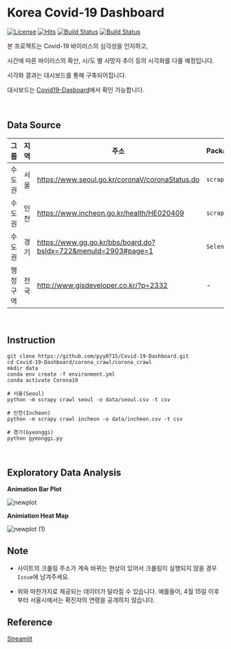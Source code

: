# Korea Covid-19 Dashboard
[![License](https://img.shields.io/github/license/pyy0715/Corona19_Dashboard.svg)](https://github.com/pyy0715/Corona19_Dashboard)  [![Hits](https://hits.seeyoufarm.com/api/count/incr/badge.svg?url=https%3A%2F%2Fgithub.com%2Fpyy0715%2FCorona19_Dashboard)](https://hits.seeyoufarm.com)  [![Build Status](https://img.shields.io/github/forks/pyy0715/Corona19_Dashboard.svg)](https://github.com/pyy0715/Corona19_Dashboard)  [![Build Status](https://img.shields.io/github/stars/pyy0715/Corona19_Dashboard.svg)](https://github.com/pyy0715/Corona19_Dashboard)


본 프로젝트는 Covid-19 바이러스의 심각성을 인지하고,

시간에 따른 바이러스의 확산, 시/도 별 사망자 추이 등의 시각화를 다룰 예정입니다.

시각화 결과는 대시보드를 통해 구축되어집니다.

대시보드는 [Covid19-Dasboard](https://yyeon-covid19-korea.herokuapp.com/)에서 확인 가능합니다.

</br>

## Data Source
그룹  | 지역 | 주소                                                               | Package    | Code
--- | -- | ---------------------------------------------------------------- | ---------- | ---------------------------------------------------------------------------------------------------------------------------
수도권 | 서울 | <https://www.seoul.go.kr/coronaV/coronaStatus.do>                | `scrapy`   | [Link](https://github.com/pyy0715/Corona19_Dashboard/blob/master/corona_crawl/corona_crawl/corona_crawl/spiders/seoul.py)
수도권 | 인천 | <https://www.incheon.go.kr/health/HE020409>                      | `scrapy`   | [Link](https://github.com/pyy0715/Corona19_Dashboard/blob/master/corona_crawl/corona_crawl/corona_crawl/spiders/incheon.py)
수도권 | 경기 | <https://www.gg.go.kr/bbs/board.do?bsIdx=722&menuId=2903#page=1> | `Selenium` | [Link](https://github.com/pyy0715/Corona19_Dashboard/blob/master/corona_crawl/corona_crawl/gyeonggi.py)
행정구역 | 전국 | <http://www.gisdeveloper.co.kr/?p=2332> | - | -

</br>

## Instruction
```{bash}
git clone https://github.com/pyy0715/Covid-19-Dashboard.git
cd Covid-19-Dashboard/corona_crawl/corona_crawl
mkdir data
conda env create -f environment.yml
conda activate Corona19

# 서울(Seoul)
python -m scrapy crawl seoul -o data/seoul.csv -t csv

# 인천(Incheon)
python -m scrapy crawl incheon -o data/incheon.csv -t csv

# 경기(Gyeonggi)
python gyeonggi.py
```
</br>

## Exploratory Data Analysis

**Animation Bar Plot**

![newplot](https://user-images.githubusercontent.com/47301926/77945194-392f9980-72fb-11ea-8a02-3a782a0b9a22.png)

**Animiation Heat Map**</br>

![newplot (1)](https://user-images.githubusercontent.com/47301926/80133256-ef735f80-85d7-11ea-88ad-039034536419.png)



## Note

* 사이트의 크롤링 주소가 계속 바뀌는 현상이 있어서 크롤링이 실행되지 않을 경우 `Issue`에 남겨주세요.

* 위와 마찬가지로 제공되는 데이터가 달라질 수 있습니다. 
예를들어, 4월 15일 이후부터 서울시에서는 확진자의 연령을 공개하지 않습니다.

## Reference
[Streamlit](https://www.streamlit.io/)
